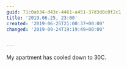 ```yaml
---
guid: 71c0ab34-d43c-4461-a451-37d3d8c0f2c1
title: '2019.06.25, 23:00'
created: '2019-06-25T21:00:37+00:00'
changed: '2019-09-24T19:19:49+00:00'


---
```


My apartment has cooled down to 30C. 
